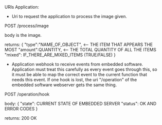 URIs Application:
- Uri to request the application to process the image given.

POST /process/image

body is the image.

returns:
{
    "type":"NAME_OF_OBJECT", <-- THE ITEM THAT APPEARS THE MOST
    "amount":QUANTITY,  <-- THE TOTAL QUANTITY OF ALL THE ITEMS
    "mixed": IF_THERE_ARE_MIXED_ITEMS (TRUE/FALSE)
}


- Application webhook to receive events from embedded software. Application must treat this carefully as every event goes through this, so it must be able to map the correct event to the current function that needs this event.
If one hook is lost, the uri "/operation" of the embedded software webserver gets the same thing.

POST /operation/hook

body:
{
    "state": CURRENT STATE OF EMBEDDED SERVER
    "status": OK AND ERROR CODES
}

returns:
200 OK
